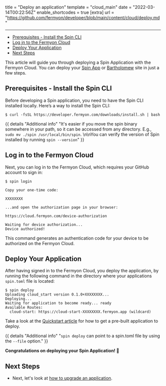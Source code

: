 title = "Deploy an application"
template = "cloud_main"
date = "2022-03-14T00:22:56Z"
enable_shortcodes = true
[extra]
url = "https://github.com/fermyon/developer/blob/main/content/cloud/deploy.md"

---
- [Prerequisites - Install the Spin CLI](#prerequisites---install-the-spin-cli)
- [Log in to the Fermyon Cloud](#log-in-to-the-fermyon-cloud)
- [Deploy Your Application](#deploy-your-application)
- [Next Steps](#next-steps)

This article will guide you through deploying a Spin Application with the Fermyon Cloud. You can deploy your [Spin App](/spin) or [Bartholomew](https://github.com/fermyon/bartholomew) site in just a few steps.

## Prerequisites - Install the Spin CLI

Before developing a Spin application, you need to have the Spin CLI installed locally. Here’s a way to install the Spin CLI:

<!-- @selectiveCpy -->

```console
$ curl -fsSL https://developer.fermyon.com/downloads/install.sh | bash
```

{{ details "Additional info" "It's easier if you move the spin binary somewhere in your path, so it can be accessed from any directory. E.g., `sudo mv ./spin /usr/local/bin/spin`. \n\nYou can verify the version of Spin installed by running `spin --version`" }}

## Log in to the Fermyon Cloud

Next, you can log in to the Fermyon Cloud, which requires your GitHub account to sign in:

<!-- @selectiveCpy -->

```console
$ spin login

Copy your one-time code:

XXXXXXXX

...and open the authorization page in your browser:

https://cloud.fermyon.com/device-authorization

Waiting for device authorization...
Device authorized!
```

This command generates an authentication code for your device to be authorized on the Fermyon Cloud. 

## Deploy Your Application

After having signed in to the Fermyon Cloud, you deploy the application, by running the following command in the directory where your applications `spin.toml` file is located:

<!-- @selectiveCpy -->

```console
$ spin deploy
Uploading cloud_start version 0.1.0+XXXXXXXX...
Deploying...
Waiting for application to become ready... ready
Available Routes:
  cloud-start: https://cloud-start-XXXXXXXX.fermyon.app (wildcard)
```

Take a look at the [Quickstart article](quickstart) for how to get a pre-built application to deploy.

{{ details "Additional info" "`spin deploy` can point to a spin.toml file by using the `--file` option." }}

**Congratulations on deploying your Spin Application! 🥳**

## Next Steps

- Next, let's look at [how to upgrade an application](upgrade).
